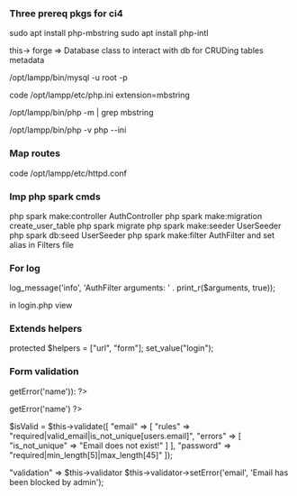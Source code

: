 ### Three prereq pkgs for ci4
sudo apt install php-mbstring
sudo apt install php-intl

this-> forge => Database class to interact with db for CRUDing tables metadata

/opt/lampp/bin/mysql -u root -p

code /opt/lampp/etc/php.ini
extension=mbstring

/opt/lampp/bin/php -m | grep mbstring

/opt/lampp/bin/php -v
php --ini

### Map routes
code /opt/lampp/etc/httpd.conf

### Imp php spark cmds
php spark make:controller AuthController
php spark make:migration create_user_table
php spark migrate
php spark make:seeder UserSeeder
php spark db:seed UserSeeder
php spark make:filter AuthFilter and set alias in Filters file

### For log
log_message('info', 'AuthFilter arguments: ' . print_r($arguments, true));


<?php $validation = \Config\Services::validation(); ?> in login.php view

### Extends helpers 
protected $helpers = ["url", "form"];
set_value("login");

### Form validation

<?php $validation = \Config\Services::validation() ?>

<?php if ($validation->getError('name')): ?>
<span class="text-red-500 text-sm"><?= $validation->getError('name') ?></span>
<?php endif; ?>
$isValid = $this->validate([
"email" => [
"rules" => "required|valid_email|is_not_unique[users.email]",
"errors" => [
"is_not_unique" => "Email does not exist!"
]
],
"password" => "required|min_length[5]|max_length[45]"
]);


"validation" => $this->validator
$this->validator->setError('email', 'Email has been blocked by admin');
